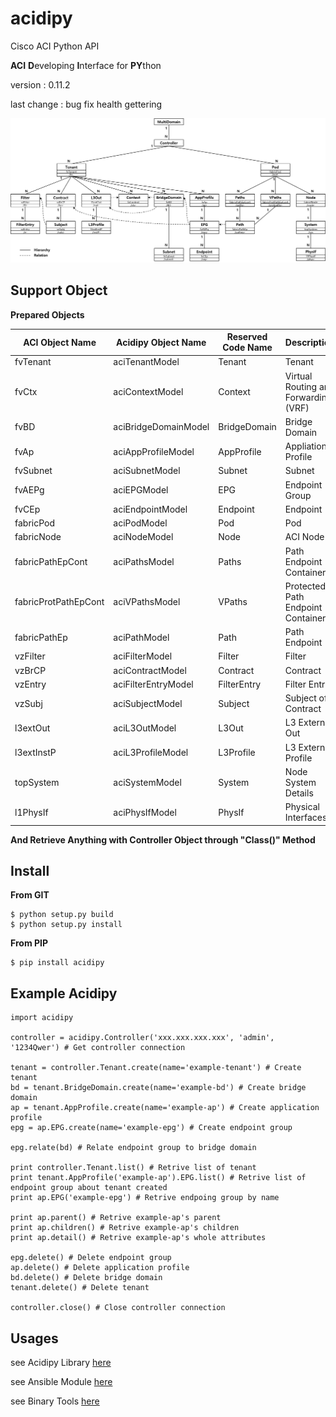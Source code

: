 # acidipy
Cisco ACI Python API

**ACI** **D**eveloping **I**nterface for **PY**thon

version : 0.11.2

last change : bug fix health gettering

![Relations](./doc/Relation.png)

## Support Object

**Prepared Objects**

| ACI Object Name | Acidipy Object Name | Reserved Code Name | Description |
|-----------------|---------------------|--------------------|-------------|
| fvTenant | aciTenantModel | Tenant | Tenant |
| fvCtx | aciContextModel | Context | Virtual Routing and Forwarding (VRF) |
| fvBD | aciBridgeDomainModel | BridgeDomain | Bridge Domain |
| fvAp | aciAppProfileModel | AppProfile | Appliation Profile |
| fvSubnet | aciSubnetModel | Subnet | Subnet |
| fvAEPg | aciEPGModel | EPG | Endpoint Group |
| fvCEp | aciEndpointModel | Endpoint | Endpoint |
| fabricPod | aciPodModel | Pod | Pod |
| fabricNode | aciNodeModel | Node | ACI Node |
| fabricPathEpCont | aciPathsModel | Paths | Path Endpoint Container |
| fabricProtPathEpCont | aciVPathsModel | VPaths | Protected Path Endpoint Container |
| fabricPathEp | aciPathModel | Path | Path Endpoint |
| vzFilter | aciFilterModel | Filter | Filter |
| vzBrCP | aciContractModel | Contract | Contract |
| vzEntry | aciFilterEntryModel | FilterEntry | Filter Entry |
| vzSubj | aciSubjectModel | Subject | Subject of Contract |
| l3extOut | aciL3OutModel | L3Out | L3 External Out |
| l3extInstP | aciL3ProfileModel | L3Profile | L3 External Profile |
| topSystem | aciSystemModel | System | Node System Details |
| l1PhysIf | aciPhysIfModel | PhysIf | Physical Interfaces |

**And Retrieve Anything with Controller Object through "Class()" Method**

## Install

**From GIT**

	$ python setup.py build
	$ python setup.py install

**From PIP**

	$ pip install acidipy

## Example Acidipy

	import acidipy
	
	controller = acidipy.Controller('xxx.xxx.xxx.xxx', 'admin', '1234Qwer') # Get controller connection
	
	tenant = controller.Tenant.create(name='example-tenant') # Create tenant
	bd = tenant.BridgeDomain.create(name='example-bd') # Create bridge domain
	ap = tenant.AppProfile.create(name='example-ap') # Create application profile
	epg = ap.EPG.create(name='example-epg') # Create endpoint group
	
	epg.relate(bd) # Relate endpoint group to bridge domain
	
	print controller.Tenant.list() # Retrive list of tenant
	print tenant.AppProfile('example-ap').EPG.list() # Retrive list of endpoint group about tenant created
	print ap.EPG('example-epg') # Retrive endpoing group by name
	
	print ap.parent() # Retrive example-ap's parent
	print ap.children() # Retrive example-ap's children
	print ap.detail() # Retrive example-ap's whole attributes
	
	epg.delete() # Delete endpoint group
	ap.delete() # Delete application profile
	bd.delete() # Delete bridge domain
	tenant.delete() # Delete tenant
	
	controller.close() # Close controller connection

## Usages

see Acidipy Library [here](doc/usages_acidipy.md)

see Ansible Module [here](doc/usages_ansible.md)

see Binary Tools [here](doc/usages_bintools.md)
